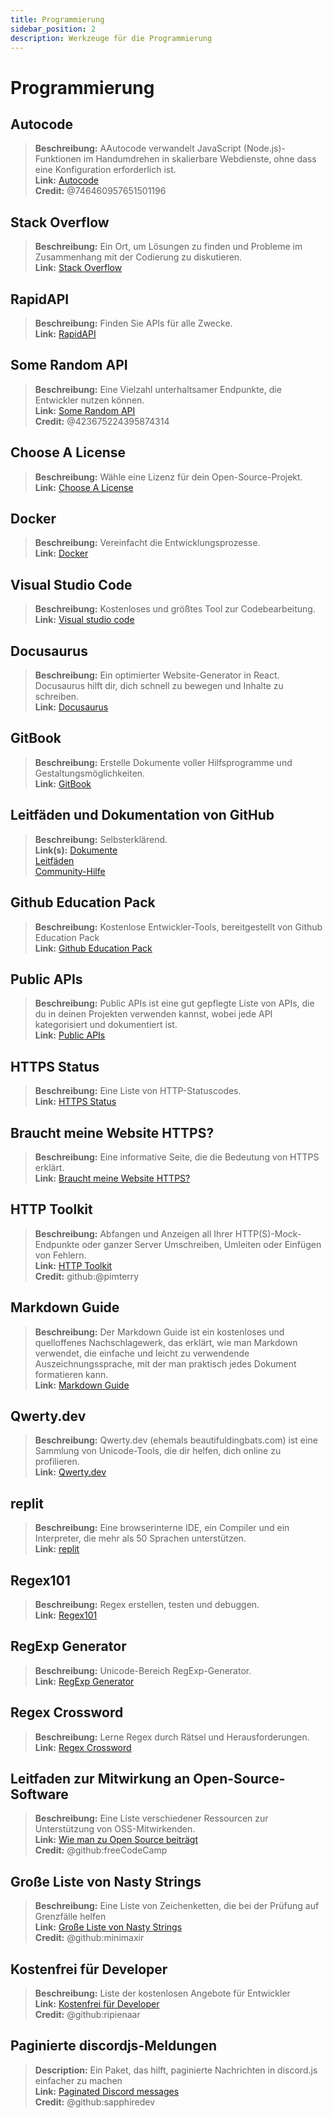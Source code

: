 ```yaml
---
title: Programmierung 
sidebar_position: 2
description: Werkzeuge für die Programmierung
---
```


# Programmierung

## Autocode

> **Beschreibung:** AAutocode verwandelt JavaScript (Node.js)-Funktionen im Handumdrehen in skalierbare Webdienste, ohne dass eine Konfiguration erforderlich ist.   <br/>
**Link:** [Autocode](https://autocode.com/)  <br/>
**Credit:** @746460957651501196

## Stack Overflow

> **Beschreibung:** Ein Ort, um Lösungen zu finden und Probleme im Zusammenhang mit der Codierung zu diskutieren.  <br/>
**Link:** [Stack Overflow](https://stackoverflow.com/)

## RapidAPI

> **Beschreibung:** Finden Sie APIs für alle Zwecke.  <br/>
**Link:** [RapidAPI](https://rapidapi.com/)

## Some Random API

> **Beschreibung:** Eine Vielzahl unterhaltsamer Endpunkte, die Entwickler nutzen können.  <br/>
**Link:** [Some Random API](https://some-random-api.ml/)  <br/>
**Credit:** @423675224395874314 

## Choose A License

> **Beschreibung:** Wähle eine Lizenz für dein Open-Source-Projekt.   <br/>
**Link:** [Choose A License](https://choosealicense.com/)

## Docker

> **Beschreibung:** Vereinfacht die Entwicklungsprozesse.   <br/>
**Link:** [Docker](https://www.docker.com/)

## Visual Studio Code

> **Beschreibung:** Kostenloses und größtes Tool zur Codebearbeitung. <br/>
**Link:** [Visual studio code](https://code.visualstudio.com)  

## Docusaurus

> **Beschreibung:** Ein optimierter Website-Generator in React. Docusaurus hilft dir, dich schnell zu bewegen und Inhalte zu schreiben.   <br/>
**Link:** [Docusaurus](https://docusaurus.io/)

## GitBook

> **Beschreibung:** Erstelle Dokumente voller Hilfsprogramme und Gestaltungsmöglichkeiten.  <br/>
**Link:** [GitBook](https://www.gitbook.com/)

## Leitfäden und Dokumentation von GitHub

> **Beschreibung:** Selbsterklärend.   <br/>
**Link(s):** 
[Dokumente](https://docs.github.com/en)   <br/>
[Leitfäden](https://guides.github.com/)   <br/>
[Community-Hilfe](https://github.community/)

## Github Education Pack

> **Beschreibung:** Kostenlose Entwickler-Tools, bereitgestellt von Github Education Pack   <br/>
**Link:** [Github Education Pack](https://education.github.com/)

## Public APIs

> **Beschreibung:** Public APIs ist eine gut gepflegte Liste von APIs, die du in deinen Projekten verwenden kannst, wobei jede API kategorisiert und dokumentiert ist.   <br/>
**Link:** [Public APIs](https://github.com/public-apis/public-apis)

## HTTPS Status

> **Beschreibung:** Eine Liste von HTTP-Statuscodes.   <br/>
**Link:** [HTTPS Status](https://httpstatuses.com/)

## Braucht meine Website HTTPS?

> **Beschreibung:** Eine informative Seite, die die Bedeutung von HTTPS erklärt.  <br/>
**Link:** [Braucht meine Website HTTPS?](https://doesmysiteneedhttps.com/)

## HTTP Toolkit

> **Beschreibung:** Abfangen und Anzeigen all Ihrer HTTP(S)-Mock-Endpunkte oder ganzer Server Umschreiben, Umleiten oder Einfügen von Fehlern.  <br/>
**Link:** [HTTP Toolkit](https://httptoolkit.tech/)  <br/>
**Credit:** github:@pimterry

## Markdown Guide

> **Beschreibung:** Der Markdown Guide ist ein kostenloses und quelloffenes Nachschlagewerk, das erklärt, wie man Markdown verwendet, die einfache und leicht zu verwendende Auszeichnungssprache, mit der man praktisch jedes Dokument formatieren kann.   <br/>
**Link:** [Markdown Guide](https://www.markdownguide.org/)

## Qwerty.dev

> **Beschreibung:** Qwerty.dev (ehemals beautifuldingbats.com) ist eine Sammlung von Unicode-Tools, die dir helfen, dich online zu profilieren.   <br/>
**Link:** [Qwerty.dev](https://qwerty.dev/)

## replit

> **Beschreibung:** Eine browserinterne IDE, ein Compiler und ein Interpreter, die mehr als 50 Sprachen unterstützen.   <br/>
**Link:** [replit](https://replit.com/)

## Regex101

> **Beschreibung:** Regex erstellen, testen und debuggen.   <br/>
**Link:** [Regex101](https://regex101.com/)

## RegExp Generator

> **Beschreibung:** Unicode-Bereich RegExp-Generator.   <br/>
**Link:** [RegExp Generator](https://apps.timwhitlock.info/js/regex#)

## Regex Crossword

> **Beschreibung:** Lerne Regex durch Rätsel und Herausforderungen.   <br/>
**Link:** [Regex Crossword](https://regexcrossword.com/)

## Leitfaden zur Mitwirkung an Open-Source-Software

> **Beschreibung:** Eine Liste verschiedener Ressourcen zur Unterstützung von OSS-Mitwirkenden. <br/>
**Link:** [Wie man zu Open Source beiträgt](https://github.com/freeCodeCamp/how-to-contribute-to-open-source) <br/>
**Credit:** @github:freeCodeCamp

## Große Liste von Nasty Strings

> **Beschreibung:** Eine Liste von Zeichenketten, die bei der Prüfung auf Grenzfälle helfen <br/>
**Link:** [Große Liste von Nasty Strings](https://github.com/minimaxir/big-list-of-naughty-strings) <br/>
**Credit:** @github:minimaxir

## Kostenfrei für Developer

> **Beschreibung:** Liste der kostenlosen Angebote für Entwickler <br/>
**Link:** [Kostenfrei für Developer](https://free-for.dev/#/) <br/>
**Credit:** @github:ripienaar

## Paginierte discordjs-Meldungen

> **Description:** Ein Paket, das hilft, paginierte Nachrichten in discord.js einfacher zu machen <br/>
**Link:** [Paginated Discord messages](https://www.npmjs.com/package/@sapphire/discord.js-utilities) <br />
**Credit:** @github:sapphiredev